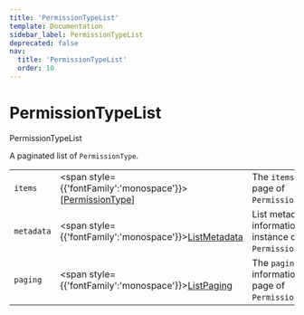 ```yaml
---
title: 'PermissionTypeList'
template: Documentation
sidebar_label: PermissionTypeList
deprecated: false
nav:
  title: 'PermissionTypeList'
  order: 10
---
```


# PermissionTypeList

<div style={{'fontFamily':'monospace'}}><span style={{'fontSize':'1.5rem','fontWeight':500}}>PermissionTypeList</span></div>



A paginated list of `PermissionType`.

| | | |
| -- | -- | -- |
| `items` | <span style={{'fontFamily':'monospace'}}>[<a href="/guardrails/docs/reference/graphql/object/PermissionType">PermissionType</a>]</span> | The `items` for this page of `PermissionTypeList`. |
| `metadata` | <span style={{'fontFamily':'monospace'}}><a href="/guardrails/docs/reference/graphql/object/ListMetadata">ListMetadata</a></span> | List metadata information for the instance of `PermissionTypeList`. |
| `paging` | <span style={{'fontFamily':'monospace'}}><a href="/guardrails/docs/reference/graphql/object/ListPaging">ListPaging</a></span> | The `paging` information for this page of `PermissionTypeList`. |